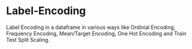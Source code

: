 # Label-Encoding
Label Encoding in a dataframe in various ways like Ordinial Encoding, Frequency Encoding, Mean/Target Encoding, One Hot Encoding and Train Test Split Scaling.

